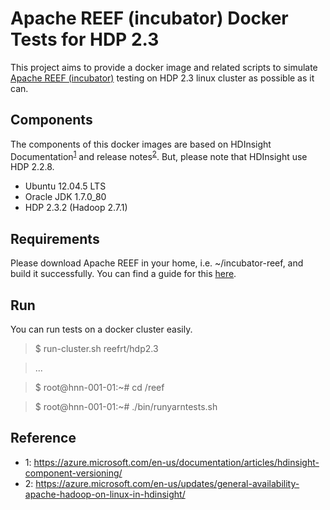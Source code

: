 Apache REEF (incubator) Docker Tests for HDP 2.3
================================================

This project aims to provide a docker image and related scripts to simulate 
[Apache REEF (incubator)](http://reef.incubator.apache.org/) testing on 
HDP 2.3 linux cluster as possible as it can. 

Components
----------

The components of this docker images are based on HDInsight 
Documentation<sup>[1](#note1)</sup> and release notes<sup>[2](#note2)</sup>.
But, please note that HDInsight use HDP 2.2.8.

* Ubuntu 12.04.5 LTS
* Oracle JDK 1.7.0_80
* HDP 2.3.2 (Hadoop 2.7.1)

Requirements
------------

Please download Apache REEF in your home, i.e. ~/incubator-reef, and build
it successfully. You can find a guide for this 
[here](https://cwiki.apache.org/confluence/display/REEF/Compiling+REEF).

Run
---
You can run tests on a docker cluster easily.

> $ run-cluster.sh reefrt/hdp2.3

> ...

> $ root@hnn-001-01:~# cd /reef

> $ root@hnn-001-01:~# ./bin/runyarntests.sh

Reference
---------
* <a name="note1">1</a>: https://azure.microsoft.com/en-us/documentation/articles/hdinsight-component-versioning/
* <a name="note2">2</a>: https://azure.microsoft.com/en-us/updates/general-availability-apache-hadoop-on-linux-in-hdinsight/

